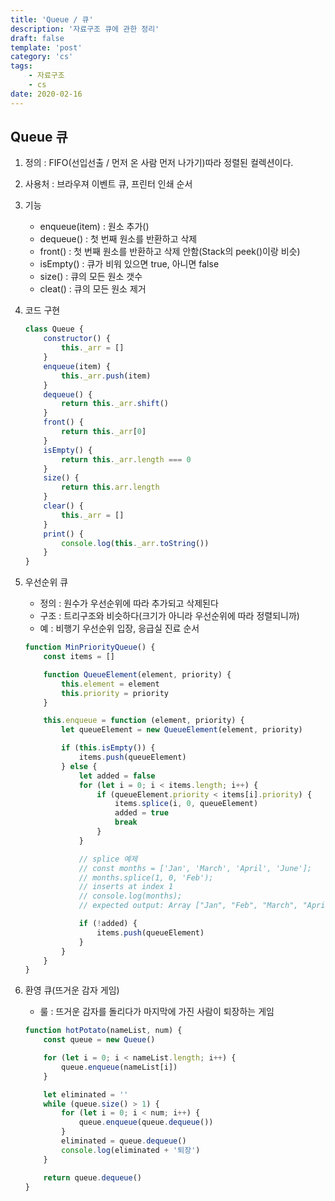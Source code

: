 ```yaml
---
title: 'Queue / 큐'
description: '자료구조 큐에 관한 정리'
draft: false
template: 'post'
category: 'cs'
tags:
    - 자료구조
    - cs
date: 2020-02-16
---
```


## Queue 큐

1. 정의 : FIFO(선입선출 / 먼저 온 사람 먼저 나가기)따라 정렬된 컬렉션이다.

2. 사용처 : 브라우져 이벤트 큐, 프린터 인쇄 순서

3. 기능

    - enqueue(item) : 원소 추가()
    - dequeue() : 첫 번째 원소를 반환하고 삭제
    - front() : 첫 번째 원소를 반환하고 삭제 안함(Stack의 peek()이랑 비슷)
    - isEmpty() : 큐가 비워 있으면 true, 아니면 false
    - size() : 큐의 모든 원소 갯수
    - cleat() : 큐의 모든 원소 제거

4. 코드 구현
    ```js
    class Queue {
        constructor() {
            this._arr = []
        }
        enqueue(item) {
            this._arr.push(item)
        }
        dequeue() {
            return this._arr.shift()
        }
        front() {
            return this._arr[0]
        }
        isEmpty() {
            return this._arr.length === 0
        }
        size() {
            return this.arr.length
        }
        clear() {
            this._arr = []
        }
        print() {
            console.log(this._arr.toString())
        }
    }
    ```
5. 우선순위 큐

    - 정의 : 원수가 우선순위에 따라 추가되고 삭제된다
    - 구조 : 트리구조와 비슷하다(크기가 아니라 우선순위에 따라 정렬되니까)
    - 예 : 비행기 우선순위 입장, 응급실 진료 순서

    ```js
    function MinPriorityQueue() {
        const items = []

        function QueueElement(element, priority) {
            this.element = element
            this.priority = priority
        }

        this.enqueue = function (element, priority) {
            let queueElement = new QueueElement(element, priority)

            if (this.isEmpty()) {
                items.push(queueElement)
            } else {
                let added = false
                for (let i = 0; i < items.length; i++) {
                    if (queueElement.priority < items[i].priority) {
                        items.splice(i, 0, queueElement)
                        added = true
                        break
                    }
                }

                // splice 예제
                // const months = ['Jan', 'March', 'April', 'June'];
                // months.splice(1, 0, 'Feb');
                // inserts at index 1
                // console.log(months);
                // expected output: Array ["Jan", "Feb", "March", "April", "June"]

                if (!added) {
                    items.push(queueElement)
                }
            }
        }
    }
    ```

6. 환영 큐(뜨거운 감자 게임)

    - 룰 : 뜨거운 감자를 돌리다가 마지막에 가진 사람이 퇴장하는 게임

    ```js
    function hotPotato(nameList, num) {
        const queue = new Queue()

        for (let i = 0; i < nameList.length; i++) {
            queue.enqueue(nameList[i])
        }

        let eliminated = ''
        while (queue.size() > 1) {
            for (let i = 0; i < num; i++) {
                queue.enqueue(queue.dequeue())
            }
            eliminated = queue.dequeue()
            console.log(eliminated + '퇴장')
        }

        return queue.dequeue()
    }
    ```
